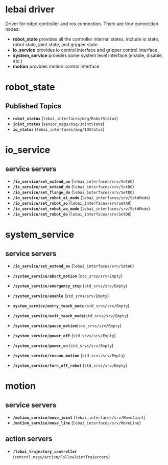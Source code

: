 # lebai driver

Driver for robot controller and ros connection.
There are  four connection nodes:

- **robot_state** provides all the controller internal states, include io state, robot state, joint state, and gripper state.
- **io_service** provides io control interface and gripper control interface.
- **system_service** provides some system level interface.(enable, disable, etc.)
- **motion** provides motion control interface

# robot_state

## Published Topics

* **`robot_status`** (`lebai_interfaces/msg/RobotStatus`)
* **`joint_states`** (`sensor_msgs/msg/JointState`)
* **`io_status`** (`lebai_interfaces/msg/IOStatus`)

# io_service

## service servers

- **`/io_service/set_extend_ao`** (`lebai_interfaces/srv/SetAO`)
- **`/io_service/set_extend_do`** (`lebai_interfaces/srv/SetDO`)
- **`/io_service/set_flange_do`** (`lebai_interfaces/srv/SetDO`)
- **`/io_service/set_robot_ai_mode`** (`lebai_interfaces/srv/SetAMode`)
- **`/io_service/set_robot_ao`** (`lebai_interfaces/srv/SetAO`)
- **`/io_service/set_robot_ao_mode`** (`lebai_interfaces/srv/SetAMode`)
- **`/io_service/set_robot_do`** (`lebai_interfaces/srv/SetDO`)

# system_service

## service servers

- **`/io_service/set_extend_ao`** (`lebai_interfaces/srv/SetAO`)

- **`/system_service/abort_motion`** (`std_srvs/srv/Empty`)
- **`/system_service/emergency_stop`** (`std_srvs/srv/Empty`)
- **`/system_service/enable`** (`std_srvs/srv/Empty`)
- **`system_service/entry_teach_mode`** (`std_srvs/srv/Empty`)
- **`/system_service/exit_teach_mode`**(`std_srvs/srv/Empty`)
- **`/system_service/pause_motion`**(`std_srvs/srv/Empty`)
- **`/system_service/power_off`** (`std_srvs/srv/Empty`)
- **`/system_service/power_on`** (`std_srvs/srv/Empty`)
- **`/system_service/resume_motion`** (`std_srvs/srv/Empty`)
- **`/system_service/turn_off_robot`** (`std_srvs/srv/Empty`)

# motion

## service servers

- **`/motion_service/move_joint`** (`lebai_interfaces/srv/MoveJoint`)
- **`/motion_service/move_line`** (`lebai_interfaces/srv/MoveLine`)

## action servers

- **`/lebai_trajectory_controller`** (`control_msgs/action/FollowJointTrajectory`)

